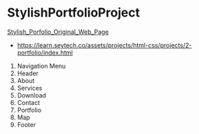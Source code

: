 # StylishPortfolioProject


[Stylish_Porfolio_Original_Web_Page](https://learn.seytech.co/assets/projects/html-css/projects/2-portfolio/index.html)

- https://learn.seytech.co/assets/projects/html-css/projects/2-portfolio/index.html


1. Navigation Menu  
2. Header 
3. About 
4. Services      
5. Download
6. Contact
7. Portfolio       
8. Map 
9. Footer 
